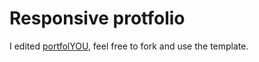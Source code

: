 # Responsive protfolio
I edited <a href="https://YoussefRaafatNasry.github.io/portfolYOU">portfolYOU</a>, feel free to fork and use the template.

